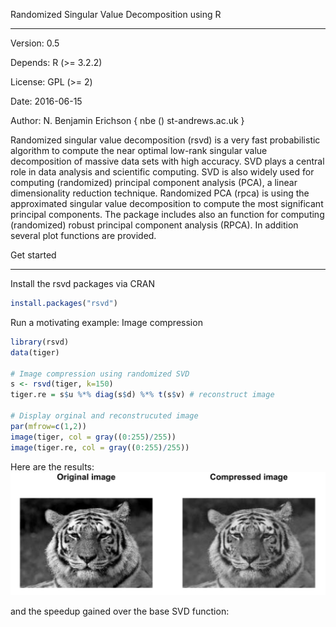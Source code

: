 Randomized Singular Value Decomposition using R
***********************************************
Version: 0.5

Depends: R (>= 3.2.2)

License: GPL (>= 2)

Date: 2016-06-15

Author: N. Benjamin Erichson { nbe () st-andrews.ac.uk }

Randomized singular value decomposition (rsvd) is a very fast
probabilistic algorithm to compute the near optimal low-rank singular value
decomposition of massive data sets with high accuracy. SVD plays a central role
in data analysis and scientific computing. SVD is also widely used for computing
(randomized) principal component analysis (PCA), a linear dimensionality reduction technique.
Randomized PCA (rpca) is using the approximated singular value decomposition
to compute the most significant principal components. The package includes also an
function for computing (randomized) robust principal component analysis (RPCA).
In addition several plot functions are provided.


Get started
*************
Install the rsvd packages via CRAN
```R
install.packages("rsvd")
```

Run a motivating example: Image compression
```R
library(rsvd)
data(tiger)

# Image compression using randomized SVD
s <- rsvd(tiger, k=150)
tiger.re = s$u %*% diag(s$d) %*% t(s$v) # reconstruct image

# Display orginal and reconstrucuted image
par(mfrow=c(1,2))
image(tiger, col = gray((0:255)/255))
image(tiger.re, col = gray((0:255)/255))
```
Here are the results:
![tiger](https://raw.githubusercontent.com/Benli11/data/master/img/reTiger.png)

and the speedup gained over the base SVD function:


